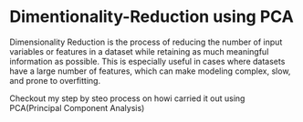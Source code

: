 # Dimentionality-Reduction using PCA 

Dimensionality Reduction is the process of reducing the number of input variables or features in a dataset while retaining as much meaningful information as possible. This is especially useful in cases where datasets have a large number of features, which can make modeling complex, slow, and prone to overfitting.

Checkout my step by steo process on howi carried it out using PCA(Principal Component Analysis)


